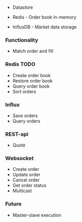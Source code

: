 - Datastore

- Redis - Order book in-memory
- InfluxDB - Market data storage

### Functionality
- Match order and fill

### Redis TODO
- Create order book
- Restore order book
- Query order book
- Sort orders

### Influx
- Save orders
- Query orders

### REST-api
- Quote

### Websocket
- Create order
- Update order
- Cancel order
- Get order status
- Multicast


### Future
- Master-slave execution
